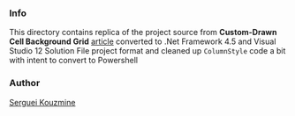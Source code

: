### Info
This directory contains replica of the project source from __Custom-Drawn Cell Background Grid__ [article](https://www.codeproject.com/Articles/2214/Changing-the-background-color-of-cells-in-a-DataGr)
converted to .Net Framework 4.5 and Visual Studio 12 Solution File project format and cleaned up `ColumnStyle` code a bit with intent to convert to Powershell


### Author
[Serguei Kouzmine](kouzmine_serguei@yahoo.com)
